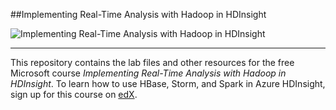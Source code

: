 ##Implementing Real-Time Analysis with Hadoop in HDInsight

![Implementing Real-Time Analysis with Hadoop in HDInsight](https://webview.edx.org/sites/default/files/styles/course_video_banner/public/course/image/featured-card/dat202.2x-about_page_image-318x210.png)

***

This repository contains the lab files and other resources for the free Microsoft course *Implementing Real-Time Analysis with Hadoop in HDInsight*.
To learn how to use HBase, Storm, and Spark in Azure HDInsight, sign up for this course on [edX](https://www.edx.org/course/implementing-real-time-analytics-hadoop-microsoft-dat202-2x).
